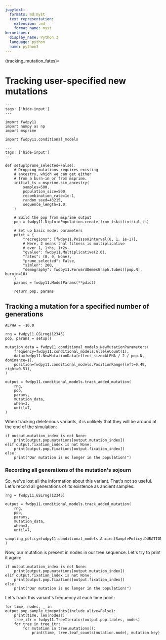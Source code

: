 ```yaml
---
jupytext:
  formats: md:myst
  text_representation:
    extension: .md
    format_name: myst
kernelspec:
  display_name: Python 3
  language: python
  name: python3
---
```


(tracking_mutation_fates)=

# Tracking user-specified new mutations

```{code-cell} python
---
tags: ['hide-input']
---

import fwdpy11
import numpy as np
import msprime
```

```{code-cell} python
import fwdpy11.conditional_models
```


```{code-cell} python
---
tags: ['hide-input']
---

def setup(prune_selected=False):
    # Dropping mutations requires existing
    # ancestry, which we can get either
    # from a burn-in or from msprime.
    initial_ts = msprime.sim_ancestry(
        samples=500,
        population_size=500,
        recombination_rate=1e-1,
        random_seed=43215,
        sequence_length=1.0,
    )

    # Build the pop from msprime output
    pop = fwdpy11.DiploidPopulation.create_from_tskit(initial_ts)

    # Set up basic model parameters
    pdict = {
        "recregions": [fwdpy11.PoissonInterval(0, 1, 1e-1)],
        # Here, 2 means that fitness is multiplicative
        # over 1, 1+hs, 1+2s.
        "gvalue": fwdpy11.Multiplicative(2.0),
        "rates": (0, 0, None),
        "prune_selected": False,
        "simlen": 200,
        "demography": fwdpy11.ForwardDemesGraph.tubes([pop.N], burnin=10)
    }
    params = fwdpy11.ModelParams(**pdict)

    return pop, params
```

## Tracking a mutation for a specified number of generations

```{code-cell} python
ALPHA = -10.0
```


```{code-cell} python
rng = fwdpy11.GSLrng(12345)
pop, params = setup()
```

```{code-cell} python
mutation_data = fwdpy11.conditional_models.NewMutationParameters(
    frequency=fwdpy11.conditional_models.AlleleCount(1),
    data=fwdpy11.NewMutationData(effect_size=ALPHA / 2 / pop.N, dominance=1),
    position=fwdpy11.conditional_models.PositionRange(left=0.49, right=0.51),
)
```


```{code-cell} python
output = fwdpy11.conditional_models.track_added_mutation(
    rng, 
    pop,
    params,
    mutation_data,
    when=3,
    until=7,
)
```

When tracking deleterious variants, it is unlikely that they will be around at the end of the simulation:

```{code-cell} python
if output.mutation_index is not None:
    print(output.pop.mutations[output.mutation_index])
elif output.fixation_index is not None:
    print(output.pop.fixations[output.fixation_index])
else:
    print("Our mutation is no longer in the population!") 
```

### Recording all generations of the mutation's sojourn

So, we've lost all the information about this variant.
That's not so useful.
Let's record all generations of its existence as ancient samples:

```{code-cell} python
rng = fwdpy11.GSLrng(12345)
```

```{code-cell} python
output = fwdpy11.conditional_models.track_added_mutation(
    rng, 
    pop,
    params,
    mutation_data,
    when=3,
    until=7,
    sampling_policy=fwdpy11.conditional_models.AncientSamplePolicy.DURATION,
)
```

Now, our mutation is present in nodes in our tree sequence.
Let's try to print it again:

```{code-cell} python
if output.mutation_index is not None:
    print(output.pop.mutations[output.mutation_index])
elif output.fixation_index is not None:
    print(output.pop.fixations[output.fixation_index])
else:
    print("Our mutation is no longer in the population!") 
```

Let's track this variant's frequency at each time point:

```{code-cell}
for time, nodes, _ in output.pop.sample_timepoints(include_alive=False):
    print(time, len(nodes))
    tree_itr = fwdpy11.TreeIterator(output.pop.tables, nodes)
    for tree in tree_itr:
        for mutation in tree.mutations():
            print(time, tree.leaf_counts(mutation.node), mutation.key)
``` 

